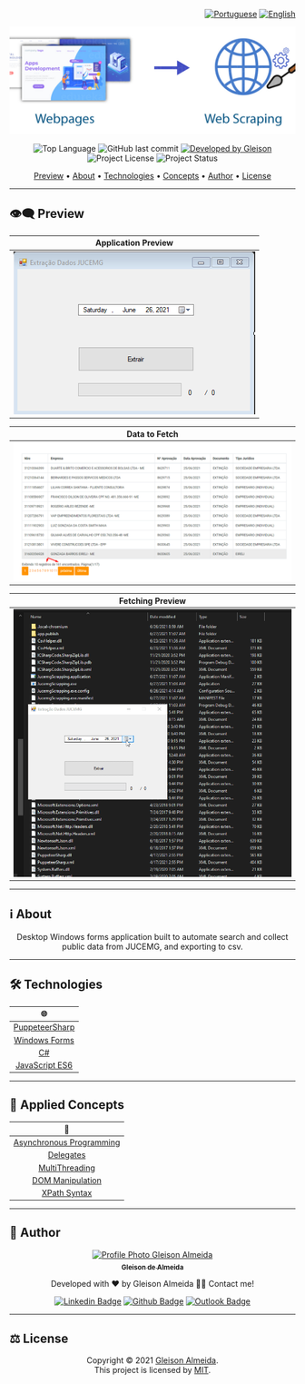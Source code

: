 <div align="right">

[![Portuguese](https://www.countryflags.io/br/flat/32.png)](README.md)
[![English](https://www.countryflags.io/us/flat/32.png)](README-ENG.md)

</div>

<p align="center">
  <img alt="Web Scrapping Logo" src=".github/logo.png" />
</p>

<p align="center"> 
  <img alt="Top Language" src="https://img.shields.io/github/languages/top/gleisonkz/jucemg-scrapping?color=3498db&style=for-the-badge">
  <img alt="GitHub last commit" src="https://img.shields.io/github/last-commit/gleisonkz/jucemg-scrapping?color=3498db&style=for-the-badge">   
  <a href="https://github.com/gleisonkz">
    <img alt="Developed by Gleison" src="https://img.shields.io/badge/Developer-Gleison-%3498db?color=3498db&style=for-the-badge">
  </a>  
  <img alt="Project License" src="https://img.shields.io/apm/l/vim-mode?style=for-the-badge"/>   
   <img alt="Project Status" src="https://img.shields.io/badge/done-%3498db?color=green&style=for-the-badge&label=Status">    
</p>

<p align="center">
 <a href="#eye_speech_bubble-preview">Preview</a> •
 <a href="#information_source-about">About</a> • 
 <a href="#hammer_and_wrench-technologies">Technologies</a> • 
 <a href="#brain-applied-concepts">Concepts</a> • 
 <a href="#boy-author">Author</a> •
 <a href="#balance_scale-license">License</a>
</p>

---

## :eye_speech_bubble: **Preview**

<div align="center">

|                             Application Preview                              |
| :--------------------------------------------------------------------------: |
| <kbd><img src=".github/previews/preview.png" alt="Application Image"/></kbd> |

</div>

<div align="center">

|                                  Data to Fetch                                   |
| :------------------------------------------------------------------------------: |
| <kbd><img src=".github/previews/sample-data.png" alt="Dados da Extração"/></kbd> |

</div>

<div align="center">

|                              Fetching Preview                              |
| :------------------------------------------------------------------------: |
| <kbd><img src=".github/previews/sample.gif" alt="Exemplo Extração"/></kbd> |

</div>

---

## :information_source: About

<div align="center">

Desktop Windows forms application built to automate search and collect public data from JUCEMG, and exporting to csv.

---

</div>

## :hammer_and_wrench: **Technologies**

<div align="center">

|                                               :globe_with_meridians:                                                |
| :-----------------------------------------------------------------------------------------------------------------: |
|                                  [PuppeteerSharp](https://www.puppeteersharp.com/)                                  |
| [Windows Forms](https://docs.microsoft.com/en-us/visualstudio/ide/create-csharp-winform-visual-studio?view=vs-2019) |
|        [C#](https://docs.microsoft.com/en-us/visualstudio/get-started/csharp/visual-studio-ide?view=vs-2019)        |
|                      [JavaScript ES6](https://developer.mozilla.org/en-US/docs/Web/JavaScript)                      |

</div>

---

## :brain: **Applied Concepts**

<div align="center">

|                                                                         :page_facing_up:                                                                         |
| :--------------------------------------------------------------------------------------------------------------------------------------------------------------: |
|                           [Asynchronous Programming](https://docs.microsoft.com/en-us/dotnet/csharp/programming-guide/concepts/async/)                           |
|                                     [Delegates](https://docs.microsoft.com/en-us/dotnet/csharp/programming-guide/delegates/)                                     |
|                             [MultiThreading](https://docs.microsoft.com/en-us/dotnet/standard/threading/using-threads-and-threading)                             |
| [DOM Manipulation](https://developer.mozilla.org/en-US/docs/Learn/JavaScript/Client-side_web_APIs/Manipulating_documents#active_learning_basic_dom_manipulation) |
|                                                  [XPath Syntax](https://www.w3schools.com/xml/xpath_syntax.asp)                                                  |

</div>

---

## :boy: **Author**

<div align="center">

<a href="https://github.com/gleisonkz">
 <img src="https://avatars1.githubusercontent.com/u/9919?s=200&v=4" width="100px;" alt="Profile Photo Gleison Almeida"/>
 <br/>
 <sub><b>Gleison de Almeida</b></sub>
</a>

Developed with ❤️ by Gleison Almeida 👋🏽 Contact me!

[![Linkedin Badge](https://img.shields.io/badge/-Gleison-blue?style=flat-square&logo=Linkedin&logoColor=white)](https://www.linkedin.com/in/gleison-ribeiro-a65257119)
[![Github Badge](https://img.shields.io/badge/-Gleison-000?style=flat-square&logo=Github&logoColor=white)](https://github.com/gleisonkz)
[![Outlook Badge](https://img.shields.io/badge/-Gleison-0078d4?style=flat-square&logo=microsoft-outlook&logoColor=white)](mailto:gleisonsubzerokz@gmail.com)

</div>

---

## :balance_scale: **License**

<div align="center">

Copyright © 2021 [Gleison Almeida](https://github.com/gleisonkz).<br />
This project is licensed by [MIT](./LICENSE).

</div>
